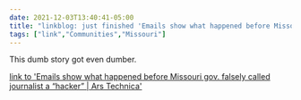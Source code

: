 ```yaml
---
date: 2021-12-03T13:40:41-05:00
title: "linkblog: just finished 'Emails show what happened before Missouri gov. falsely called journalist a “hacker” | Ars Technica'"
tags: ["link","Communities","Missouri"]
---
```

This dumb story got even dumber.
 
[link to 'Emails show what happened before Missouri gov. falsely called journalist a “hacker” | Ars Technica'](https://arstechnica.com/tech-policy/2021/12/missouri-planned-to-thank-security-journalist-before-governor-called-him-a-hacker/)
